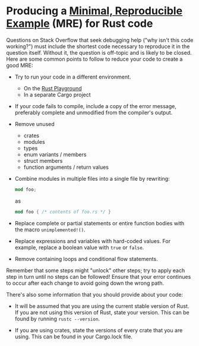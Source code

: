 # Producing a [Minimal, Reproducible Example][mre] (MRE) for Rust code

Questions on Stack Overflow that seek debugging help ("why isn't this
code working?") must include the shortest code necessary to reproduce
it in the question itself. Without it, the question is off-topic and
is likely to be closed. Here are some common points to follow to
reduce your code to create a good MRE:

- Try to run your code in a different environment.
  - On the [Rust Playground][play]
  - In a separate Cargo project

- If your code fails to compile, include a copy of the error message,
  preferably complete and unmodified from the compiler's output.

- Remove unused
   - crates
   - modules
   - types
   - enum variants / members
   - struct members
   - function arguments / return values

- Combine modules in multiple files into a single file by rewriting:

    ```rust
    mod foo;
    ```

    as

    ```rust
    mod foo { /* contents of foo.rs */ }
    ```

- Replace complete or partial statements or entire function bodies
  with the macro `unimplemented!()`.

- Replace expressions and variables with hard-coded values. For
  example, replace a boolean value with `true` or `false`.

- Remove containing loops and conditional flow statements.

Remember that some steps might "unlock" other steps; try to apply each
step in turn until no steps can be followed! Ensure that your error
continues to occur after each change to avoid going down the wrong
path.

There's also some information that you should provide about your code:

- It will be assumed that you are using the current stable version of
  Rust. If you are not using this version of Rust, state your
  version. This can be found by running `rustc --version`.

- If you are using crates, state the versions of every crate that you
  are using. This can be found in your Cargo.lock file.

[mre]: https://stackoverflow.com/help/minimal-reproducible-example
[play]: https://play.rust-lang.org/
